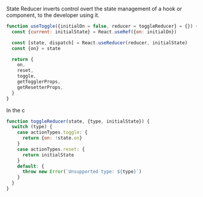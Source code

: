 State Reducer inverts control overt the state management of a hook or component, to the developer using it.

```js
function useToggle({initialOn = false, reducer = toggleReducer} = {}) {
  const {current: initialState} = React.useRef({on: initialOn})

  const [state, dispatch] = React.useReducer(reducer, initialState)
  const {on} = state

  return {
    on,
    reset,
    toggle,
    getTogglerProps,
    getResetterProps,
  }
}
```

In the c

```js
function toggleReducer(state, {type, initialState}) {
  switch (type) {
    case actionTypes.toggle: {
      return {on: !state.on}
    }
    case actionTypes.reset: {
      return initialState
    }
    default: {
      throw new Error(`Unsupported type: ${type}`)
    }
  }
}
```